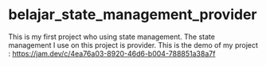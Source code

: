 # belajar_state_management_provider

This is my first project who using state management. The state management I use on this project is provider.
This is the demo of my project :
https://jam.dev/c/4ea76a03-8920-46d6-b004-788851a38a7f 
